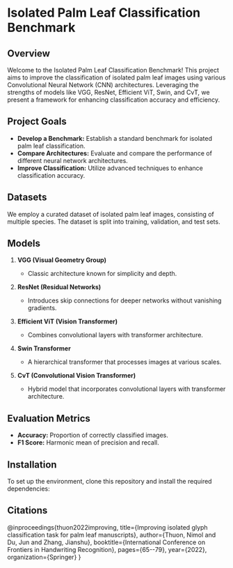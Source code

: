 # Isolated Palm Leaf Classification Benchmark

## Overview

Welcome to the Isolated Palm Leaf Classification Benchmark! This project aims to improve the classification of isolated palm leaf images using various Convolutional Neural Network (CNN) architectures. Leveraging the strengths of models like VGG, ResNet, Efficient ViT, Swin, and CvT, we present a framework for enhancing classification accuracy and efficiency.

## Project Goals

- **Develop a Benchmark:** Establish a standard benchmark for isolated palm leaf classification.
- **Compare Architectures:** Evaluate and compare the performance of different neural network architectures.
- **Improve Classification:** Utilize advanced techniques to enhance classification accuracy.

## Datasets

We employ a curated dataset of isolated palm leaf images, consisting of multiple species. The dataset is split into training, validation, and test sets.

## Models

1. **VGG (Visual Geometry Group)**
   - Classic architecture known for simplicity and depth.
  
2. **ResNet (Residual Networks)**
   - Introduces skip connections for deeper networks without vanishing gradients.

3. **Efficient ViT (Vision Transformer)**
   - Combines convolutional layers with transformer architecture.

4. **Swin Transformer**
   - A hierarchical transformer that processes images at various scales.

5. **CvT (Convolutional Vision Transformer)**
   - Hybrid model that incorporates convolutional layers with transformer architecture.

## Evaluation Metrics

- **Accuracy:** Proportion of correctly classified images.
- **F1 Score:** Harmonic mean of precision and recall.

## Installation

To set up the environment, clone this repository and install the required dependencies:

## Citations
@inproceedings{thuon2022improving,
  title={Improving isolated glyph classification task for palm leaf manuscripts},
  author={Thuon, Nimol and Du, Jun and Zhang, Jianshu},
  booktitle={International Conference on Frontiers in Handwriting Recognition},
  pages={65--79},
  year={2022},
  organization={Springer}
}
